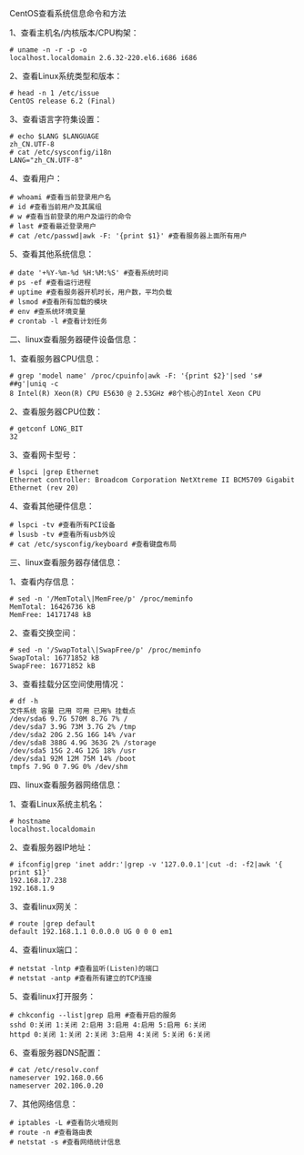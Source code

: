 CentOS查看系统信息命令和方法

1、查看主机名/内核版本/CPU构架：
```
# uname -n -r -p -o
localhost.localdomain 2.6.32-220.el6.i686 i686
```
 
2、查看Linux系统类型和版本：
```
# head -n 1 /etc/issue
CentOS release 6.2 (Final)
```

3、查看语言字符集设置：
```
# echo $LANG $LANGUAGE
zh_CN.UTF-8
# cat /etc/sysconfig/i18n
LANG="zh_CN.UTF-8"
```

4、查看用户：
```
# whoami #查看当前登录用户名
# id #查看当前用户及其属组
# w #查看当前登录的用户及运行的命令
# last #查看最近登录用户
# cat /etc/passwd|awk -F: '{print $1}' #查看服务器上面所有用户
```

5、查看其他系统信息：
```
# date '+%Y-%m-%d %H:%M:%S' #查看系统时间
# ps -ef #查看运行进程
# uptime #查看服务器开机时长，用户数，平均负载
# lsmod #查看所有加载的模块
# env #查系统环境变量
# crontab -l #查看计划任务
```
 
二、linux查看服务器硬件设备信息：

1、查看服务器CPU信息：
```
# grep 'model name' /proc/cpuinfo|awk -F: '{print $2}'|sed 's# ##g'|uniq -c
8 Intel(R) Xeon(R) CPU E5630 @ 2.53GHz #8个核心的Intel Xeon CPU
```

2、查看服务器CPU位数：
```
# getconf LONG_BIT
32
```

3、查看网卡型号：
```
# lspci |grep Ethernet
Ethernet controller: Broadcom Corporation NetXtreme II BCM5709 Gigabit Ethernet (rev 20)
```

4、查看其他硬件信息：
```
# lspci -tv #查看所有PCI设备
# lsusb -tv #查看所有usb外设
# cat /etc/sysconfig/keyboard #查看键盘布局
```
 
三、linux查看服务器存储信息：

1、查看内存信息：
```
# sed -n '/MemTotal\|MemFree/p' /proc/meminfo
MemTotal: 16426736 kB
MemFree: 14171748 kB
```

2、查看交换空间：
```
# sed -n '/SwapTotal\|SwapFree/p' /proc/meminfo
SwapTotal: 16771852 kB
SwapFree: 16771852 kB
```

3、查看挂载分区空间使用情况：
```
# df -h
文件系统 容量 已用 可用 已用% 挂载点
/dev/sda6 9.7G 570M 8.7G 7% /
/dev/sda7 3.9G 73M 3.7G 2% /tmp
/dev/sda2 20G 2.5G 16G 14% /var
/dev/sda8 388G 4.9G 363G 2% /storage
/dev/sda5 15G 2.4G 12G 18% /usr
/dev/sda1 92M 12M 75M 14% /boot
tmpfs 7.9G 0 7.9G 0% /dev/shm
```
 
四、linux查看服务器网络信息：

1、查看Linux系统主机名：
```
# hostname
localhost.localdomain
```

2、查看服务器IP地址：
```
# ifconfig|grep 'inet addr:'|grep -v '127.0.0.1'|cut -d: -f2|awk '{ print $1}'
192.168.17.238
192.168.1.9
```

3、查看linux网关：
```
# route |grep default
default 192.168.1.1 0.0.0.0 UG 0 0 0 em1
```

4、查看linux端口：
```
# netstat -lntp #查看监听(Listen)的端口
# netstat -antp #查看所有建立的TCP连接
```

5、查看linux打开服务：
```
# chkconfig --list|grep 启用 #查看开启的服务
sshd 0:关闭 1:关闭 2:启用 3:启用 4:启用 5:启用 6:关闭
httpd 0:关闭 1:关闭 2:关闭 3:启用 4:关闭 5:关闭 6:关闭
```

6、查看服务器DNS配置：
```
# cat /etc/resolv.conf
nameserver 192.168.0.66
nameserver 202.106.0.20
```

7、其他网络信息：
```
# iptables -L #查看防火墙规则
# route -n #查看路由表
# netstat -s #查看网络统计信息
```